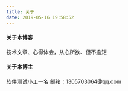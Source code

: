 ```yaml
---
title: 关于
date: 2019-05-16 19:58:52
---
```

#### 关于本博客
技术文章、心得体会，从心所欲、但不逾矩

#### 关于本博主
软件测试小工一名
邮箱：1305703064@qq.com